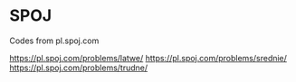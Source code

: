 # SPOJ
Codes from pl.spoj.com

https://pl.spoj.com/problems/latwe/
https://pl.spoj.com/problems/srednie/
https://pl.spoj.com/problems/trudne/
